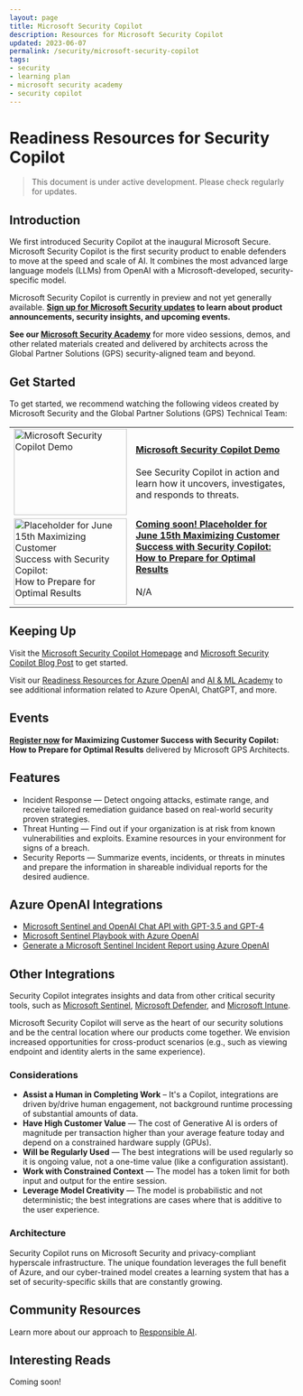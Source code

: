 ```yaml
---
layout: page
title: Microsoft Security Copilot
description: Resources for Microsoft Security Copilot
updated: 2023-06-07
permalink: /security/microsoft-security-copilot
tags:
- security
- learning plan
- microsoft security academy
- security copilot
---
```


# Readiness Resources for Security Copilot

> This document is under active development. Please check regularly for updates.

## Introduction

We first introduced Security Copilot at the inaugural Microsoft Secure. Microsoft Security Copilot is the first security product to enable defenders to move at the speed and scale of AI. It combines the most advanced large language models (LLMs) from OpenAI with a Microsoft-developed, security-specific model.

Microsoft Security Copilot is currently in preview and not yet generally available. **[Sign up for Microsoft Security updates](https://go.microsoft.com/fwlink/p?linkid=2228156) to learn about product announcements, security insights, and upcoming events.**

**See our [Microsoft Security Academy](https://microsoft.github.io/PartnerResources/skilling/microsoft-security-academy)** for more video sessions, demos, and other related materials created and delivered by architects across the Global Partner Solutions (GPS) security-aligned team and beyond.


## Get Started

To get started, we recommend watching the following videos created by Microsoft Security and the Global Partner Solutions (GPS) Technical Team:

<table>
  <tr>
    <td><a href="https://secure.microsoft.com/en-US/sessions/ca2617fe-4b0e-4c34-a57d-8679523de093?source=/speakers/d3ab0562-62d4-4dce-8bc8-05152409c20f&culture=en-us&country=us"><img src="https://i0.wp.com/9to5mac.com/wp-content/uploads/sites/6/2023/03/microsoft-security-copilot-gpt-4.jpg?resize=1200%2C628&quality=82&strip=all&ssl=1" alt="Microsoft Security Copilot Demo" width="200" height="153"></a></td>
    <td><a href="https://secure.microsoft.com/en-US/sessions/ca2617fe-4b0e-4c34-a57d-8679523de093?source=/speakers/d3ab0562-62d4-4dce-8bc8-05152409c20f&culture=en-us&country=us"><b>Microsoft Security Copilot Demo</b></a><br><br>See Security Copilot in action and learn how it uncovers, investigates, and responds to threats.</td>
  </tr>
  <tr style="vertical-align:top">
    <td><a href="https://secure.microsoft.com/en-US/sessions/ca2617fe-4b0e-4c34-a57d-8679523de093?source=/speakers/d3ab0562-62d4-4dce-8bc8-05152409c20f&culture=en-us&country=us"><img src="https://github.com/ZacharyRiffle/PartnerResources/blob/main/assets/msa/Microsoft%20Security%20Copilot.png?raw=true" alt="Placeholder for June 15th Maximizing Customer Success with Security Copilot: How to Prepare for Optimal Results" width="200" height="153"></a></td>
    <td><a href="https://secure.microsoft.com/en-US/sessions/ca2617fe-4b0e-4c34-a57d-8679523de093?source=/speakers/d3ab0562-62d4-4dce-8bc8-05152409c20f&culture=en-us&country=us"><b>Coming soon! Placeholder for June 15th Maximizing Customer Success with Security Copilot: How to Prepare for Optimal Results</b></a><br><br>N/A</td>
  </tr>
</table>


## Keeping Up

Visit the [Microsoft Security Copilot Homepage](https://www.microsoft.com/en-us/security/business/ai-machine-learning/microsoft-security-copilot) and [Microsoft Security Copilot Blog Post](https://blogs.microsoft.com/blog/2023/03/28/introducing-microsoft-security-copilot-empowering-defenders-at-the-speed-of-ai/) to get started.

Visit our [Readiness Resources for Azure OpenAI](https://microsoft.github.io/PartnerResources/azure/data-analytics-ai/openai) and [AI & ML Academy](https://microsoft.github.io/PartnerResources/skilling/ai-ml-academy) to see additional information related to Azure OpenAI, ChatGPT, and more.


## Events

**[Register now](https://msuspartners.eventbuilder.com/event/74224) for Maximizing Customer Success with Security Copilot: How to Prepare for Optimal Results** delivered by Microsoft GPS Architects.


## Features

* Incident Response — Detect ongoing attacks, estimate range, and receive tailored remediation guidance based on real-world security proven strategies.
* Threat Hunting — Find out if your organization is at risk from known vulnerabilities and exploits. Examine resources in your environment for signs of a breach.
* Security Reports — Summarize events, incidents, or threats in minutes and prepare the information in shareable individual reports for the desired audience.


## Azure OpenAI Integrations

* [Microsoft Sentinel and OpenAI Chat API with GPT-3.5 and GPT-4](https://myfabersecurity.com/2023/04/04/sentinel-and-openai-chat-api-with-gpt-3-5-turbo-and-gpt-4/)
* [Microsoft Sentinel Playbook with Azure OpenAI](https://myfabersecurity.com/2023/05/21/sentinel-playbook-and-azure-openai/)
* [Generate a Microsoft Sentinel Incident Report using Azure OpenAI](https://myfabersecurity.com/2023/06/03/sentinel-incident-report-using-azure-openai/)


## Other Integrations

Security Copilot integrates insights and data from other critical security tools, such as [Microsoft Sentinel](https://www.microsoft.com/en-us/security/business/siem-and-xdr/microsoft-sentinel), [Microsoft Defender](https://www.microsoft.com/en-us/security/business/microsoft-defender), and [Microsoft Intune](https://www.microsoft.com/en-us/security/business/microsoft-Intune).

Microsoft Security Copilot will serve as the heart of our security solutions and be the central location where our products come together. We envision increased opportunities for cross-product scenarios (e.g., such as viewing endpoint and identity alerts in the same experience).

### Considerations

* **Assist a Human in Completing Work** – It's a Copilot, integrations are driven by/drive human engagement, not background runtime processing of substantial amounts of data.
* **Have High Customer Value** — The cost of Generative AI is orders of magnitude per transaction higher than your average feature today and depend on a constrained hardware supply (GPUs).
* **Will be Regularly Used** — The best integrations will be used regularly so it is ongoing value, not a one-time value (like a configuration assistant).
* **Work with Constrained Context** — The model has a token limit for both input and output for the entire session.
* **Leverage Model Creativity** — The model is probabilistic and not deterministic; the best integrations are cases where that is additive to the user experience.

### Architecture

Security Copilot runs on Microsoft Security and privacy-compliant hyperscale infrastructure. The unique foundation leverages the full benefit of Azure, and our cyber-trained model creates a learning system that has a set of security-specific skills that are constantly growing.


## Community Resources

Learn more about our approach to [Responsible AI](https://www.microsoft.com/en-us/ai/responsible-ai?activetab=pivot1%3aprimaryr6).


## Interesting Reads

Coming soon!